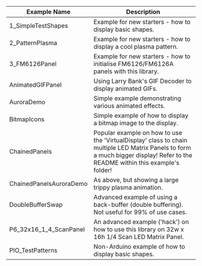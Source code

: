 | Example Name |Description  |           
|--|--|                                                                                                        
|1_SimpleTestShapes         |Example for new starters - how to display basic shapes.                                                              |
|2_PatternPlasma            |Example for new starters - how to display a cool plasma pattern.                                                             |
|3_FM6126Panel              |Example for new starters - how to initialise FM6126/FM6126A panels with this library. 
|AnimatedGIFPanel           |Using Larry Bank's GIF Decoder to display animated GIFs.                                             |
|AuroraDemo                 |Simple example demonstrating various animated effects.                                                         |
|BitmapIcons                |Simple example of how to display a bitmap image to the display.                                                        |
|ChainedPanels              |Popular example on how to use the 'VirtualDisplay' class to chain multiple LED Matrix Panels to form a much bigger display! Refer to the README within this example's folder! |
|ChainedPanelsAuroraDemo    |As above, but showing a large trippy plasma animation.                                                                 |
|DoubleBufferSwap           |Advanced example of using a back-buffer (double buffering). Not useful for 99% of use cases.                           |
|P6_32x16_1_4_ScanPanel     |An advanced example ('hack') on how to use this library on 32w x 16h 1/4 Scan LED Matrix Panel.                                |
|PIO_TestPatterns           |Non-Arduino example of how to display basic shapes.                                                                    |
